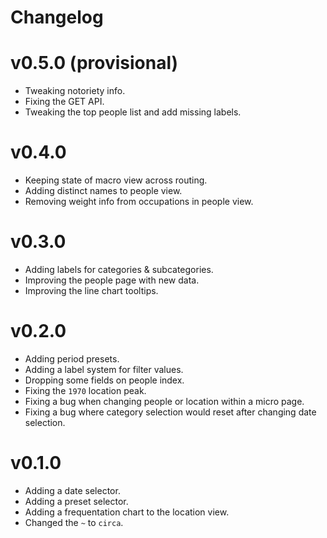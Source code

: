 # Changelog

# v0.5.0 (provisional)

* Tweaking notoriety info.
* Fixing the GET API.
* Tweaking the top people list and add missing labels.

# v0.4.0

* Keeping state of macro view across routing.
* Adding distinct names to people view.
* Removing weight info from occupations in people view.

# v0.3.0

* Adding labels for categories & subcategories.
* Improving the people page with new data.
* Improving the line chart tooltips.

# v0.2.0

* Adding period presets.
* Adding a label system for filter values.
* Dropping some fields on people index.
* Fixing the `1970` location peak.
* Fixing a bug when changing people or location within a micro page.
* Fixing a bug where category selection would reset after changing date selection.

# v0.1.0

* Adding a date selector.
* Adding a preset selector.
* Adding a frequentation chart to the location view.
* Changed the `~` to `circa`.
